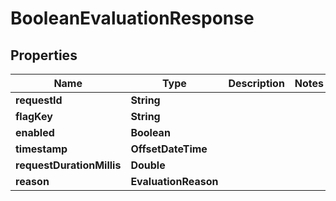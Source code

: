 

# BooleanEvaluationResponse


## Properties

| Name | Type | Description | Notes |
|------------ | ------------- | ------------- | -------------|
|**requestId** | **String** |  |  |
|**flagKey** | **String** |  |  |
|**enabled** | **Boolean** |  |  |
|**timestamp** | **OffsetDateTime** |  |  |
|**requestDurationMillis** | **Double** |  |  |
|**reason** | **EvaluationReason** |  |  |



